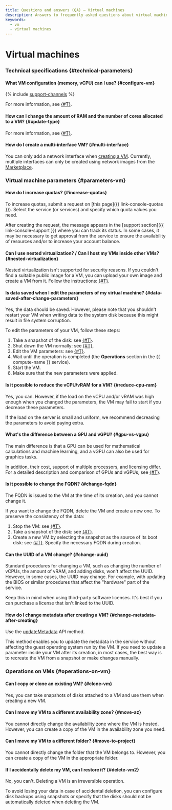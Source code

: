 ```yaml
---
title: Questions and answers (QA) – Virtual machines
description: Answers to frequently asked questions about virtual machines in Yandex Cloud infrastructure. Technical characteristics, operations with virtual machines. What virtual machine configuration (memory, processor) you can use.
keywords:
  - vm
  - virtual machines
---
```


# Virtual machines

### Technical specifications {#technical-parameters}

#### What VM configuration (memory, vCPU) can I use? {#configure-vm}

{% include [support-channels](../../_includes/compute/compute-resources.md) %}

For more information, see [{#T}](../concepts/performance-levels.md).

#### How can I change the amount of RAM and the number of cores allocated to a VM? {#update-type}

For more information, see [{#T}](../operations/vm-control/vm-update-resources.md).

#### How do I create a multi-interface VM? {#multi-interface}

You can only add a network interface when [creating a VM](../operations/index.md#vm-create). Currently, multiple interfaces can only be created using network images from the [Marketplace](https://cloud.yandex.com/marketplace?categories=network).

### Virtual machine parameters {#parameters-vm}

#### How do I increase quotas? {#increase-quotas}

To increase quotas, submit a request on [this page]({{ link-console-quotas }}). Select the service (or services) and specify which quota values you need.

After creating the request, the message appears in the [support section]({{ link-console-support }}) where you can track its status. In some cases, it may be necessary to get approval from the service to ensure the availability of resources and/or to increase your account balance.

#### Can I use nested virtualization? / Can I host my VMs inside other VMs? {#nested-virtualization}

Nested virtualization isn't supported for security reasons. If you couldn't find a suitable public image for a VM, you can upload your own image and create a VM from it. Follow the instructions: [{#T}](../operations/vm-create/create-from-user-image.md).

#### Is data saved when I edit the parameters of my virtual machine? {#data-saved-after-change-parameters}

Yes, the data should be saved. However, please note that you shouldn't restart your VM when writing data to the system disk because this might result in file system corruption.

To edit the parameters of your VM, follow these steps:
1. Take a snapshot of the disk: see [{#T}](../operations/disk-control/create-snapshot.md).
1. Shut down the VM normally: see [{#T}](../operations/vm-control/vm-stop-and-start.md).
1. Edit the VM parameters: see [{#T}](../operations/vm-control/vm-update-resources.md).
1. Wait until the operation is completed (the **Operations** section in the {{ compute-name }} service).
1. Start the VM.
1. Make sure that the new parameters were applied.

#### Is it possible to reduce the vCPU/vRAM for a VM? {#reduce-cpu-ram}

Yes, you can. However, if the load on the vCPU and/or vRAM was high enough when you changed the parameters, the VM may fail to start if you decrease these parameters.

If the load on the server is small and uniform, we recommend decreasing the parameters to avoid paying extra.

#### What's the difference between a GPU and vGPU? {#gpu-vs-vgpu}

The main difference is that a GPU can be used for mathematical calculations and machine learning, and a vGPU can also be used for graphics tasks.

In addition, their cost, support of multiple processors, and licensing differ. For a detailed description and comparison of GPUs and vGPUs, see [{#T}](../concepts/gpus.md).

#### Is it possible to change the FQDN? {#change-fqdn}

The FQDN is issued to the VM at the time of its creation, and you cannot change it.

If you want to change the FQDN, delete the VM and create a new one. To preserve the consistency of the data:
1. Stop the VM: see [{#T}](../operations/vm-control/vm-stop-and-start.md#stop).
1. Take a snapshot of the disk: see [{#T}](../operations/disk-control/create-snapshot.md).
1. Create a new VM by selecting the snapshot as the source of its boot disk: see [{#T}](../operations/vm-create/create-from-snapshots.md). Specify the necessary FQDN during creation.

#### Can the UUID of a VM change? {#change-uuid}

Standard procedures for changing a VM, such as changing the number of vCPUs, the amount of vRAM, and adding disks, won't affect the UUID. However, in some cases, the UUID may change. For example, with updating the BIOS or similar procedures that affect the "hardware" part of the service.

Keep this in mind when using third-party software licenses. It's best if you can purchase a license that isn't linked to the UUID.

#### How do I change metadata after creating a VM? {#change-metadata-after-creating}

Use the [updateMetadata](../api-ref/Instance/updateMetadata.md) API method.

This method enables you to update the metadata in the service without affecting the guest operating system run by the VM. If you need to update a parameter inside your VM after its creation, in most cases, the best way is to recreate the VM from a snapshot or make changes manually.

### Operations on VMs {#operations-on-vm}

#### Can I copy or clone an existing VM? {#clone-vm}

Yes, you can take snapshots of disks attached to a VM and use them when creating a new VM.


#### Can I move my VM to a different availability zone? {#move-az}

You cannot directly change the availability zone where the VM is hosted. However, you can create a copy of the VM in the availability zone you need.


#### Can I move my VM to a different folder? {#move-to-project}

You cannot directly change the folder that the VM belongs to. However, you can create a copy of the VM in the appropriate folder.

#### If I accidentally delete my VM, can I restore it? {#delete-vm2}

No, you can't. Deleting a VM is an irreversible operation.

To avoid losing your data in case of accidental deletion, you can configure disk backups using snapshots or specify that the disks should not be automatically deleted when deleting the VM.
